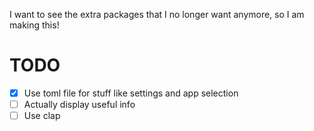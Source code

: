 I want to see the extra packages that I no longer want anymore, so I am making this!

# TODO

- [x] Use toml file for stuff like settings and app selection
- [ ] Actually display useful info
- [ ] Use clap
